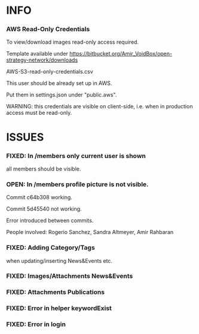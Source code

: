 # INFO

### AWS Read-Only Credentials

To view/download images read-only access required.

Template available under https://bitbucket.org/Amir_VoidBox/open-strategy-network/downloads

AWS-S3-read-only-credentials.csv

This user should be already set up in AWS.

Put them in settings.json under "public.aws".

WARNING: this credentials are visible on client-side, i.e. when in production access must be read-only.

# ISSUES

### FIXED: In /members only current user is shown
all members should be visible.

### OPEN: In /members profile picture is not visible.

Commit c64b308 working.

Commit 5d45540 not working.

Error introduced between commits.

People involved: Rogerio Sanchez, Sandra Altmeyer, Amir Rahbaran

### FIXED: Adding Category/Tags
when updating/inserting News&Events etc.

### FIXED: Images/Attachments News&Events

### FIXED: Attachments Publications

### FIXED: Error in helper keywordExist

### FIXED: Error in login
